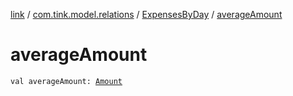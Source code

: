 [link](../../index.md) / [com.tink.model.relations](../index.md) / [ExpensesByDay](index.md) / [averageAmount](./average-amount.md)

# averageAmount

`val averageAmount: `[`Amount`](../../com.tink.model.misc/-amount/index.md)